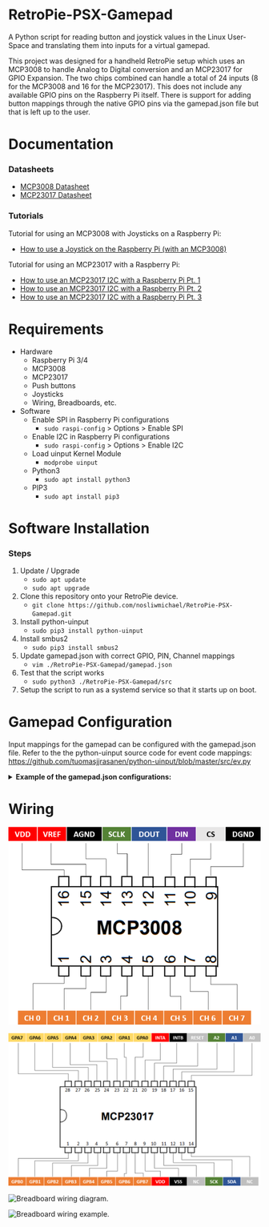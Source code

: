 # RetroPie-PSX-Gamepad
A Python script for reading button and joystick values in the Linux User-Space and translating them into inputs for a virtual gamepad.

This project was designed for a handheld RetroPie setup which uses an MCP3008 to handle Analog to Digital conversion and an MCP23017 for GPIO Expansion. The two chips combined can handle a total of 24 inputs (8 for the MCP3008 and 16 for the MCP23017). This does not include any available GPIO pins on the Raspberry Pi itself. There is support for adding button mappings through the native GPIO pins via the gamepad.json file but that is left up to the user.

# Documentation
### Datasheets
- [MCP3008 Datasheet](https://ww1.microchip.com/downloads/aemDocuments/documents/MSLD/ProductDocuments/DataSheets/MCP3004-MCP3008-Data-Sheet-DS20001295.pdf)
- [MCP23017 Datasheet](https://ww1.microchip.com/downloads/en/devicedoc/20001952c.pdf)
### Tutorials
Tutorial for using an MCP3008 with Joysticks on a Raspberry Pi:
- [How to use a Joystick on the Raspberry Pi (with an MCP3008)](https://tutorials-raspberrypi.com/raspberry-pi-joystick-with-mcp3008/)

Tutorial for using an MCP23017 with a Raspberry Pi:
- [How to use an MCP23017 I2C with a Raspberry Pi Pt. 1](https://www.raspberrypi-spy.co.uk/2013/07/how-to-use-a-mcp23017-i2c-port-expander-with-the-raspberry-pi-part-1/)
- [How to use an MCP23017 I2C with a Raspberry Pi Pt. 2](https://www.raspberrypi-spy.co.uk/2013/07/how-to-use-a-mcp23017-i2c-port-expander-with-the-raspberry-pi-part-2/)
- [How to use an MCP23017 I2C with a Raspberry Pi Pt. 3](https://www.raspberrypi-spy.co.uk/2013/07/how-to-use-a-mcp23017-i2c-port-expander-with-the-raspberry-pi-part-3/)

# Requirements
* Hardware
  * Raspberry Pi 3/4
  * MCP3008
  * MCP23017
  * Push buttons
  * Joysticks
  * Wiring, Breadboards, etc.
* Software
  * Enable SPI in Raspberry Pi configurations
    * `sudo raspi-config` > Options > Enable SPI
  * Enable I2C in Raspberry Pi configurations
    * `sudo raspi-config` > Options > Enable I2C
  * Load uinput Kernel Module
    * `modprobe uinput`
  * Python3
    * `sudo apt install python3`
  * PIP3
    * `sudo apt install pip3`

# Software Installation
### Steps
1. Update / Upgrade
    * `sudo apt update`
    * `sudo apt upgrade`
2. Clone this repository onto your RetroPie device.
    * `git clone https://github.com/nosliwmichael/RetroPie-PSX-Gamepad.git`
3. Install python-uinput
    * `sudo pip3 install python-uinput`
4. Install smbus2
    * `sudo pip3 install smbus2`
5. Update gamepad.json with correct GPIO, PIN, Channel mappings
    * `vim ./RetroPie-PSX-Gamepad/gamepad.json`
6. Test that the script works
    * `sudo python3 ./RetroPie-PSX-Gamepad/src`
7. Setup the script to run as a systemd service so that it starts up on boot.

# Gamepad Configuration
Input mappings for the gamepad can be configured with the gamepad.json file.
Refer to the the python-uinput source code for event code mappings:
https://github.com/tuomasjjrasanen/python-uinput/blob/master/src/ev.py

<details>
   
   <summary><b>Example of the gamepad.json configurations:</b></summary>
   
   ```json
    {
        "DEVICE_NAME": "RetroPie-PSX-Gamepad",
        "VENDOR": 6969,
        "PRODUCT": 420,
        "GPIO" : [
        ],
        "MCP3008" : [
            { "name": "BTN_THUMBL", "event_code": "(0x01, 0x13d)", "channel": 0, "port": null, "is_digital": true },
            { "name": "ABS_X", "event_code": "(0x03, 0x00, 0, 1023, 50, 0)", "channel": 1, "port": null, "is_digital": false },
            { "name": "ABS_Y", "event_code": "(0x03, 0x02, 0, 1023, 50, 0)", "channel": 2, "port": null, "is_digital": false },
            { "name": "BTN_THUMBR", "event_code": "(0x01, 0x13e)", "channel": 5, "port": null, "is_digital": true },
            { "name": "ABS_RX", "event_code": "(0x03, 0x03, 0, 1023, 50, 0)", "channel": 6, "port": null, "is_digital": false },
            { "name": "ABS_RY", "event_code": "(0x03, 0x04, 0, 1023, 50, 0)", "channel": 7, "port": null, "is_digital": false }
        ],
        "MCP23017" : [
            { "name": "BTN_MODE", "event_code": "(0x01, 0x13c)", "channel": 7, "port": "A", "is_digital": true },
            { "name": "BTN_START", "event_code": "(0x01, 0x13b)", "channel": 6, "port": "A", "is_digital": true },
            { "name": "BTN_SELECT", "event_code": "(0x01, 0x13a)", "channel": 5, "port": "A", "is_digital": true },
            { "name": "BTN_TL", "event_code": "(0x01, 0x136)", "channel": 4, "port": "A", "is_digital": true },
            { "name": "BTN_TR", "event_code": "(0x01, 0x137)", "channel": 3, "port": "A", "is_digital": true },
            { "name": "BTN_TL2", "event_code": "(0x01, 0x138)", "channel": 2, "port": "A", "is_digital": true },
            { "name": "BTN_TR2", "event_code": "(0x01, 0x139)", "channel": 1, "port": "A", "is_digital": true },

            { "name": "BTN_DPAD_LEFT", "event_code": "(0x01, 0x222)", "channel": 7, "port": "B", "is_digital": true },
            { "name": "BTN_DPAD_UP", "event_code": "(0x01, 0x220)", "channel": 6, "port": "B", "is_digital": true },
            { "name": "BTN_DPAD_RIGHT", "event_code": "(0x01, 0x223)", "channel": 5, "port": "B", "is_digital": true },
            { "name": "BTN_DPAD_DOWN", "event_code": "(0x01, 0x221)", "channel": 4, "port": "B", "is_digital": true },
            { "name": "BTN_SOUTH", "event_code": "(0x01, 0x130)", "channel": 3, "port": "B", "is_digital": true },
            { "name": "BTN_WEST", "event_code": "(0x01, 0x134)", "channel": 2, "port": "B", "is_digital": true },
            { "name": "BTN_NORTH", "event_code": "(0x01, 0x133)", "channel": 1, "port": "B", "is_digital": true },
            { "name": "BTN_EAST", "event_code": "(0x01, 0x131)", "channel": 0, "port": "B", "is_digital": true }
        ]
    }
   ```
</details>

# Wiring

![MCP3008 Diagram](./docs/MCP3008-pin-layout.png)

![MCP23017 Diagram](./docs/MCP23017-pin-layout.png)

![Breadboard wiring diagram.](./docs/breadboard-diagram.png)

![Breadboard wiring example.](./docs/breadboard-wiring-example.png)
